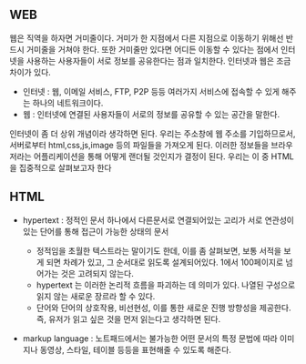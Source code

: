 ## WEB

<p>웹은 직역을 하자면 거미줄이다. 거미가 한 지점에서 다른 지점으로 이동하기 위해선 반드시 거미줄을 거쳐야 한다. 또한 거미줄만 있다면 어디든 이동할 수 있다는 점에서 인터넷을 사용하는 사용자들이 서로 정보를 공유한다는 점과 일치한다. 인터넷과 웹은 조금 차이가 있다.</p>

- 인터넷 : 웹, 이메일 서비스, FTP, P2P 등등 여러가지 서비스에 접속할 수 있게 해주는 하나의 네트워크이다.
- 웹 : 인터넷에 연결된 사용자들이 서로의 정보를 공유할 수 있는 공간을 말한다.

<p>인터넷이 좀 더 상위 개념이라 생각하면 된다. 우리는 주소창에 웹 주소를 기입하므로서, 서버로부터 html,css,js,image 등의 파일들을 가져오게 된다. 이러한 정보들을 브라우저라는 어플리케이션을 통해 어떻게 랜더될 것인지가 결정이 된다. 우리는 이 중 HTML 을 집중적으로 살펴보고자 한다</p>

## HTML

- hypertext : 정적인 문서 하나에서 다른문서로 연결되어있는 고리가 서로 연관성이 있는 단어를 통해 접근이 가능한 상태의 문서

  - 정적임을 초월한 텍스트라는 말이기도 한데, 이를 좀 살펴보면, 보통 서적을 보게 되면 차례가 있고, 그 순서대로 읽도록 설계되어있다. 1에서 100페이지로 넘어가는 것은 고려되지 않는다.
  - hypertext 는 이러한 논리적 흐름을 파괴하는 데 의미가 있다. 나열된 구성으로 읽지 않는 새로운 장르라 할 수 있다.
  - 단어와 단어의 상호작용, 비선현성, 이를 통한 새로운 진행 방향성을 제공한다. 즉, 유저가 읽고 싶은 것을 먼저 읽는다고 생각하면 된다.

- markup language : 노트패드에서는 불가능한 어떤 문서의 특정 문법에 따라 이미지나 동영상, 스타일, 테이블 등등을 표현해줄 수 있도록 해준다.
